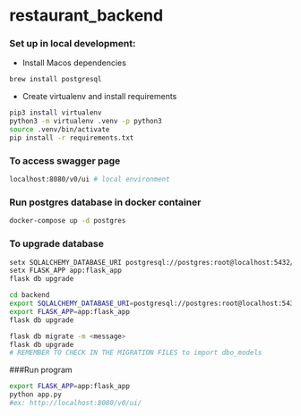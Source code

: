 # restaurant_backend


### Set up in local development:
 - Install Macos dependencies
 ```bash
brew install postgresql 
```
 - Create virtualenv and install requirements
 ```bash
pip3 install virtualenv
python3 -m virtualenv .venv -p python3
source .venv/bin/activate
pip install -r requirements.txt
```

### To access swagger page
```bash
localhost:8080/v0/ui # local environment
```
### Run postgres database in docker container
```bash
docker-compose up -d postgres
```
### To upgrade database
```bash
setx SQLALCHEMY_DATABASE_URI postgresql://postgres:root@localhost:5432/postgres
setx FLASK_APP app:flask_app
flask db upgrade

cd backend 
export SQLALCHEMY_DATABASE_URI=postgresql://postgres:root@localhost:5432/postgres
export FLASK_APP=app:flask_app
flask db upgrade

flask db migrate -m <message>
flask db upgrade
# REMEMBER TO CHECK IN THE MIGRATION FILES to import dbo_models
```
###Run program 
```bash
export FLASK_APP=app:flask_app
python app.py
#ex: http://localhost:8080/v0/ui/
```